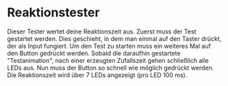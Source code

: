 # Reaktionstester

Dieser Tester wertet deine Reaktionszeit aus.
Zuerst muss der Test gestartet werden.
Dies geschieht, in dem man einmal auf den Taster drückt, der als Input fungiert.
Um den Test zu starten muss ein weiteres Mal auf den Button gedrückt werden. 
Sobald die daraufhin gestartete "Testanimation", nach einer erzeugten Zufallszeit gehen schließlich alle LEDs aus.
Nun muss der Button so schnell wie möglich gedrückt werden.
Die Reaktionszeit wird über 7 LEDs angezeigt (pro LED 100 ms).
